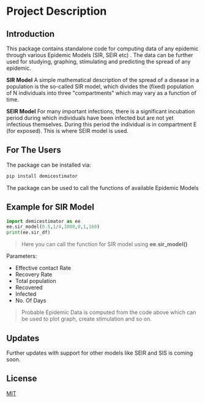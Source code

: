 # Project Description

## Introduction
<p>This package contains standalone code for computing data of any epidemic through various Epidemic Models (SIR, SEIR etc) . The data can be further used for studying, graphing, stimulating and predicting the spread of any epidemic.</p>

**SIR Model**
A simple mathematical description of the spread of a disease in a population is the so-called SIR model, which divides the (fixed) population of N individuals into three "compartments" which may vary as a function of time.

**SEIR Model**
For many important infections, there is a significant incubation period during which individuals have been infected but are not yet infectious themselves. During this period the individual is in compartment E (for exposed). This is where SEIR model is used.

## For The Users
The package can be installed via:
```bash
pip install demicestimator
```
<p>The package can be used to call the functions of available Epidemic Models</p>

## Example for SIR Model
```python
import demicestimator as ee
ee.sir_model(0.5,1/4,1000,0,1,160)
print(ee.sir_df)
```
>Here you can call the function for SIR model using
**ee.sir_model()**

Parameters:
- Effective contact Rate
- Recovery Rate
- Total population
- Recovered
- Infected
- No. Of Days

>Probable Epidemic Data is computed from the code above which can be used to plot graph, create stimulation and so on.

## Updates
Further updates with support for other models like SEIR and SIS is coming soon.

## License
[MIT](https://choosealicense.com/licenses/mit/)
